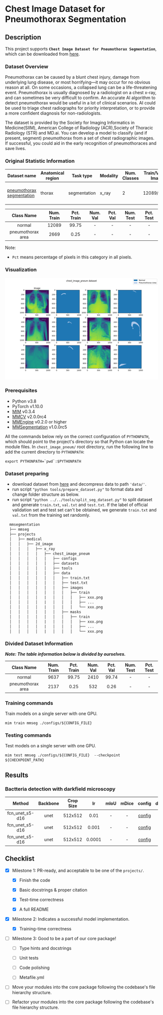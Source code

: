 # Chest Image Dataset for Pneumothorax Segmentation

## Description

This project supports **`Chest Image Dataset for Pneumothorax Segmentation`**, which can be downloaded from [here](https://tianchi.aliyun.com/dataset/83075).

### Dataset Overview

Pneumothorax can be caused by a blunt chest injury, damage from underlying lung disease, or most horrifying—it may occur for no obvious reason at all. On some occasions, a collapsed lung can be a life-threatening event.
Pneumothorax is usually diagnosed by a radiologist on a chest x-ray, and can sometimes be very difficult to confirm. An accurate AI algorithm to detect pneumothorax would be useful in a lot of clinical scenarios. AI could be used to triage chest radiographs for priority interpretation, or to provide a more confident diagnosis for non-radiologists.

The dataset is provided by the Society for Imaging Informatics in Medicine(SIIM), American College of Radiology (ACR),Society of Thoracic Radiology (STR) and MD.ai. You can develop a model to classify (and if present, segment) pneumothorax from a set of chest radiographic images. If successful, you could aid in the early recognition of pneumothoraces and save lives.

### Original Statistic Information

| Dataset name                                                          | Anatomical region | Task type    | Modality | Num. Classes | Train/Val/Test Images | Train/Val/Test Labeled | Release Date | License                                                            |
| --------------------------------------------------------------------- | ----------------- | ------------ | -------- | ------------ | --------------------- | ---------------------- | ------------ | ------------------------------------------------------------------ |
| [pneumothorax segmentation](https://tianchi.aliyun.com/dataset/83075) | thorax            | segmentation | x_ray    | 2            | 12089/-/3205          | yes/-/no               | -            | [CC-BY-SA-NC 4.0](https://creativecommons.org/licenses/by-sa/4.0/) |

|    Class Name     | Num. Train | Pct. Train | Num. Val | Pct. Val | Num. Test | Pct. Test |
| :---------------: | :--------: | :--------: | :------: | :------: | :-------: | :-------: |
|      normal       |   12089    |   99.75    |    -     |    -     |     -     |     -     |
| pneumothorax area |    2669    |    0.25    |    -     |    -     |     -     |     -     |

Note:

- `Pct` means percentage of pixels in this category in all pixels.

### Visualization

![bac](https://raw.githubusercontent.com/uni-medical/medical-datasets-visualization/main/2d/semantic_seg/x_ray/chest_image_pneum/chest_image_pneum_dataset.png)

### Prerequisites

- Python v3.8
- PyTorch v1.10.0
- [MIM](https://github.com/open-mmlab/mim) v0.3.4
- [MMCV](https://github.com/open-mmlab/mmcv) v2.0.0rc4
- [MMEngine](https://github.com/open-mmlab/mmengine) v0.2.0 or higher
- [MMSegmentation](https://github.com/open-mmlab/mmsegmentation) v1.0.0rc5

All the commands below rely on the correct configuration of `PYTHONPATH`, which should point to the project's directory so that Python can locate the module files. In `chest_image_pneum/` root directory, run the following line to add the current directory to `PYTHONPATH`:

```shell
export PYTHONPATH=`pwd`:$PYTHONPATH
```

### Dataset preparing

- download dataset from [here](https://tianchi.aliyun.com/dataset/83075) and decompress data to path `'data/'`.
- run script `"python tools/prepare_dataset.py"` to format data and change folder structure as below.
- run script `"python ../../tools/split_seg_dataset.py"` to split dataset and generate `train.txt`, `val.txt` and `test.txt`. If the label of official validation set and test set can't be obtained, we generate `train.txt` and `val.txt` from the training set randomly.

```none
  mmsegmentation
  ├── mmseg
  ├── projects
  │   ├── medical
  │   │   ├── 2d_image
  │   │   │   ├── x_ray
  │   │   │   │   ├── chest_image_pneum
  │   │   │   │   │   ├── configs
  │   │   │   │   │   ├── datasets
  │   │   │   │   │   ├── tools
  │   │   │   │   │   ├── data
  │   │   │   │   │   │   ├── train.txt
  │   │   │   │   │   │   ├── test.txt
  │   │   │   │   │   │   ├── images
  │   │   │   │   │   │   │   ├── train
  │   │   │   │   |   │   │   │   ├── xxx.png
  │   │   │   │   |   │   │   │   ├── ...
  │   │   │   │   |   │   │   │   └── xxx.png
  │   │   │   │   │   │   ├── masks
  │   │   │   │   │   │   │   ├── train
  │   │   │   │   |   │   │   │   ├── xxx.png
  │   │   │   │   |   │   │   │   ├── ...
  │   │   │   │   |   │   │   │   └── xxx.png
```

### Divided Dataset Information

***Note: The table information below is divided by ourselves.***

|    Class Name     | Num. Train | Pct. Train | Num. Val | Pct. Val | Num. Test | Pct. Test |
| :---------------: | :--------: | :--------: | :------: | :------: | :-------: | :-------: |
|      normal       |    9637    |   99.75    |   2410   |  99.74   |     -     |     -     |
| pneumothorax area |    2137    |    0.25    |   532    |   0.26   |     -     |     -     |

### Training commands

Train models on a single server with one GPU.

```shell
mim train mmseg ./configs/${CONFIG_FILE}
```

### Testing commands

Test models on a single server with one GPU.

```shell
mim test mmseg ./configs/${CONFIG_FILE}  --checkpoint ${CHECKPOINT_PATH}
```

<!-- List the results as usually done in other model's README. [Example](https://github.com/open-mmlab/mmsegmentation/tree/dev-1.x/configs/fcn#results-and-models)

You should claim whether this is based on the pre-trained weights, which are converted from the official release; or it's a reproduced result obtained from retraining the model in this project. -->

## Results

### Bactteria detection with darkfield microscopy

|     Method      | Backbone | Crop Size |   lr   | mIoU | mDice |                                         config                                         |         download         |
| :-------------: | :------: | :-------: | :----: | :--: | :---: | :------------------------------------------------------------------------------------: | :----------------------: |
| fcn_unet_s5-d16 |   unet   |  512x512  |  0.01  |  -   |   -   |  [config](./configs/fcn-unet-s5-d16_unet_1xb16-0.01-20k_chest-image-pneum-512x512.py)  | [model](<>) \| [log](<>) |
| fcn_unet_s5-d16 |   unet   |  512x512  | 0.001  |  -   |   -   | [config](./configs/fcn-unet-s5-d16_unet_1xb16-0.001-20k_chest-image-pneum-512x512.py)  | [model](<>) \| [log](<>) |
| fcn_unet_s5-d16 |   unet   |  512x512  | 0.0001 |  -   |   -   | [config](./configs/fcn-unet-s5-d16_unet_1xb16-0.0001-20k_chest-image-pneum-512x512.py) | [model](<>) \| [log](<>) |

## Checklist

- [x] Milestone 1: PR-ready, and acceptable to be one of the `projects/`.

  - [x] Finish the code

  - [x] Basic docstrings & proper citation

  - [x] Test-time correctness

  - [x] A full README

- [x] Milestone 2: Indicates a successful model implementation.

  - [x] Training-time correctness

- [ ] Milestone 3: Good to be a part of our core package!

  - [ ] Type hints and docstrings

  - [ ] Unit tests

  - [ ] Code polishing

  - [ ] Metafile.yml

- [ ] Move your modules into the core package following the codebase's file hierarchy structure.

- [ ] Refactor your modules into the core package following the codebase's file hierarchy structure.
